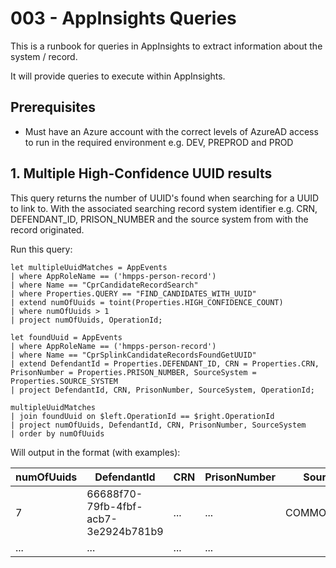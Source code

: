 # 003 - AppInsights Queries

This is a runbook for queries in AppInsights to extract information about the system / record.

It will provide queries to execute within AppInsights.

## Prerequisites
* Must have an Azure account with the correct levels of AzureAD access to run in the required environment e.g. DEV, PREPROD and PROD

## 1. Multiple High-Confidence UUID results

This query returns the number of UUID's found when searching for a UUID to link to. 
With the associated searching record system identifier e.g. CRN, DEFENDANT_ID, PRISON_NUMBER and the source system from with the record originated. 

Run this query:
```
let multipleUuidMatches = AppEvents
| where AppRoleName == ('hmpps-person-record')
| where Name == "CprCandidateRecordSearch"
| where Properties.QUERY == "FIND_CANDIDATES_WITH_UUID"
| extend numOfUuids = toint(Properties.HIGH_CONFIDENCE_COUNT)
| where numOfUuids > 1
| project numOfUuids, OperationId;

let foundUuid = AppEvents
| where AppRoleName == ('hmpps-person-record')
| where Name == "CprSplinkCandidateRecordsFoundGetUUID"
| extend DefendantId = Properties.DEFENDANT_ID, CRN = Properties.CRN, PrisonNumber = Properties.PRISON_NUMBER, SourceSystem = Properties.SOURCE_SYSTEM
| project DefendantId, CRN, PrisonNumber, SourceSystem, OperationId;

multipleUuidMatches
| join foundUuid on $left.OperationId == $right.OperationId
| project numOfUuids, DefendantId, CRN, PrisonNumber, SourceSystem
| order by numOfUuids
```

Will output in the format (with examples):

| numOfUuids | DefendantId                          | CRN | PrisonNumber | SourceSystem    |
|------------|--------------------------------------|-----|--------------|-----------------|
| 7          | 66688f70-79fb-4fbf-acb7-3e2924b781b9 | ... | ...          | COMMON_PLATFORM |
| ...        | ...                                  | ... | ...          |                 |

